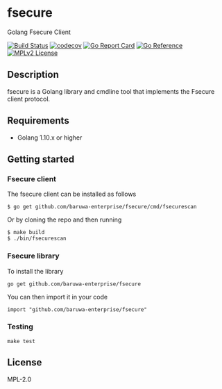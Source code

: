 # fsecure

Golang Fsecure Client

[![Build Status](https://github.com/baruwa-enterprise/fsecure/workflows/Ci/badge.svg)](https://github.com/baruwa-enterprise/fsecure/actions?query=workflow%3ACi)
[![codecov](https://codecov.io/gh/baruwa-enterprise/fsecure/branch/master/graph/badge.svg)](https://codecov.io/gh/baruwa-enterprise/fsecure)
[![Go Report Card](https://goreportcard.com/badge/github.com/baruwa-enterprise/fsecure)](https://goreportcard.com/report/github.com/baruwa-enterprise/fsecure)
[![Go Reference](https://pkg.go.dev/badge/github.com/baruwa-enterprise/fsecure.svg)](https://pkg.go.dev/github.com/baruwa-enterprise/fsecure)
[![MPLv2 License](https://img.shields.io/badge/license-MPLv2-blue.svg?style=flat-square)](https://www.mozilla.org/MPL/2.0/)

## Description

fsecure is a Golang library and cmdline tool that implements the
Fsecure client protocol.

## Requirements

* Golang 1.10.x or higher

## Getting started

### Fsecure client

The fsecure client can be installed as follows

```console
$ go get github.com/baruwa-enterprise/fsecure/cmd/fsecurescan
```

Or by cloning the repo and then running

```console
$ make build
$ ./bin/fsecurescan
```

### Fsecure library

To install the library

```console
go get github.com/baruwa-enterprise/fsecure
```

You can then import it in your code

```golang
import "github.com/baruwa-enterprise/fsecure"
```

### Testing

``make test``

## License

MPL-2.0
